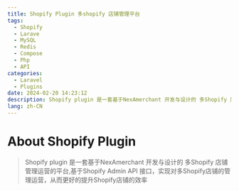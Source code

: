 ```yaml
---
title: Shopify Plugin 多shopify 店铺管理平台
tags:
  - Shopify
  - Larave
  - MySQL
  - Redis
  - Compose
  - Php
  - API
categories:
  - Laravel
  - Plugins
date: 2024-02-20 14:23:12
description: Shopify plugin 是一套基于NexAmerchant 开发与设计的 多Shopify 店铺管理运营的平台
lang: zh-CN
---
```

# About Shopify Plugin
> Shopify plugin 是一套基于NexAmerchant 开发与设计的 多Shopify 店铺管理运营的平台,基于Shopify Admin API 接口，实现对多Shopify店铺的管理运营，从而更好的提升Shopify店铺的效率